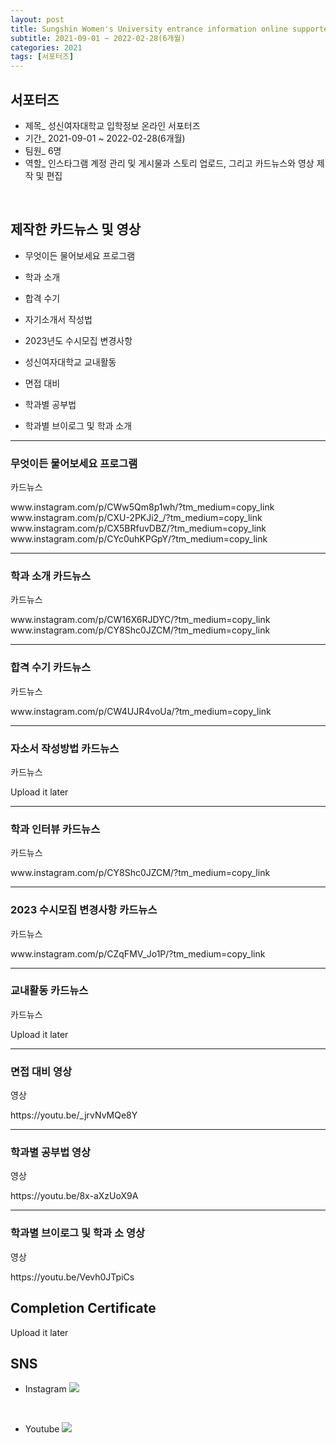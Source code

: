 ```yaml
---
layout: post
title: Sungshin Women's University entrance information online supporters
subtitle: 2021-09-01 ~ 2022-02-28(6개월)
categories: 2021 
tags: [서포터즈]
---
```


## 서포터즈  
- 제목_ 성신여자대학교 입학정보 온라인 서포터즈
- 기간_ 2021-09-01 ~ 2022-02-28(6개월)
- 팀원_ 6명
- 역할_ 인스타그램 계정 관리 및 게시물과 스토리 업로드, 그리고 카드뉴스와 영상 제작 및 편집
<br>


## 제작한 카드뉴스 및 영상 
- 무엇이든 물어보세요 프로그램
- 학과 소개
- 합격 수기
- 자기소개서 작성법
- 2023년도 수시모집 변경사항
- 성신여자대학교 교내활동

- 면접 대비
- 학과별 공부법
- 학과별 브이로그 및 학과 소개   

<hr>

### 무엇이든 물어보세요 프로그램  
<p>카드뉴스</p>  
<p>
      www.instagram.com/p/CWw5Qm8p1wh/?tm_medium=copy_link<br>
      www.instagram.com/p/CXU-2PKJi2_/?tm_medium=copy_link<br>
      www.instagram.com/p/CX5BRfuvDBZ/?tm_medium=copy_link<br>
      www.instagram.com/p/CYc0uhKPGpY/?tm_medium=copy_link</p> 
      
<hr>

### 학과 소개 카드뉴스
<p>카드뉴스</p>  
<p>
      www.instagram.com/p/CW16X6RJDYC/?tm_medium=copy_link<br>
      www.instagram.com/p/CY8Shc0JZCM/?tm_medium=copy_link</p> 
      
<hr>

### 합격 수기 카드뉴스
<p>카드뉴스</p>  
<p>
      www.instagram.com/p/CW4UJR4voUa/?tm_medium=copy_link</p> 
      
<hr>

### 자소서 작성방법 카드뉴스
<p>카드뉴스</p>  
<p> Upload it later </p>
      
<hr>

### 학과 인터뷰 카드뉴스
<p>카드뉴스</p>  
<p>
      www.instagram.com/p/CY8Shc0JZCM/?tm_medium=copy_link</p>
      
<hr>

### 2023 수시모집 변경사항 카드뉴스
<p>카드뉴스</p>  
<p>
      www.instagram.com/p/CZqFMV_Jo1P/?tm_medium=copy_link</p> 
      
<hr>

### 교내활동 카드뉴스
<p>카드뉴스</p> 
<p> Upload it later </p>
       
<hr>

### 면접 대비 영상
<p>영상</p>  
<p>
      https://youtu.be/_jrvNvMQe8Y</p> 
      
<hr>

### 학과별 공부법 영상
<p>영상</p>  
<p>
      https://youtu.be/8x-aXzUoX9A</p> 
      
<hr>

### 학과별 브이로그 및 학과 소 영상
<p>영상</p>  
<p>
      https://youtu.be/Vevh0JTpiCs</p> 

## Completion Certificate
<p> Upload it later </p>

## SNS  
- Instagram
<a href="https://www.instagram.com/with_sujung/"><img src="https://img.shields.io/badge/Instagram-E4405F?style=flat-square&logo=Instagram&logoColor=white&link=https://www.instagram.com/with_sujung/"/></a>

<br>

- Youtube 
<a href="https://www.youtube.com/channel/UCzA0V47Yoxoh8KcfOwHlZNw"><img src="https://img.shields.io/badge/Youtube-FF0000?style=flat-square&logo=Youtube&logoColor=white&link=https://www.youtube.com/channel/UCzA0V47Yoxoh8KcfOwHlZNw/"/></a>
